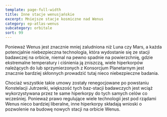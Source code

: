 ```yaml
---
template: page-full-width
title: Inne stacje wenusjańskie
excerpt: Mniejsze stacje kosmiczne nad Wenus
category: ep-atlas-wenus
subcategory: orbitale
sort: 99
---
```

Ponieważ Wenus jest znacznie mniej zaludniona niż Luna czy Mars, a każda potencjalnie niebezpieczna technologia, która wydostanie się ze stacji badawczej na orbicie, niemal na pewno spadnie na powierzchnię, gdzie ekstremalne temperatury i ciśnienia ją zniszczą, wiele hiperkorpów należących do lub sprzymierzonych z Konsorcjum Planetarnym jest znacznie bardziej skłonnych prowadzić tutaj nieco niebezpieczne badania. 

Chociaż wszystkie takie umowy zostały renegocjowane po powstaniu Konstelacji Jutrzenki, większość tych baz-stacji badawczych jest wciąż wykorzystywana przez te same hiperkorpy do tych samych celów co wcześniej. Ponieważ prawo regulujące wiele technologii jest pod rządami Wenus nieco bardziej liberalne, inne hiperkorpy składają wnioski o pozwolenie na budowę nowych stacji na orbicie Wenus.